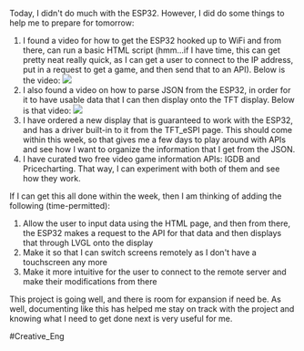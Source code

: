 Today, I didn't do much with the ESP32.  However, I did do some things to help me to prepare for tomorrow:

1. I found a video for how to get the ESP32 hooked up to WiFi and from there, can run a basic HTML script (hmm...if I have time, this can get pretty neat really quick, as I can get a user to connect to the IP address, put in a request to get a game, and then send that to an API). Below is the video: ![](https://www.youtube.com/watch?v=UuxBfKA3U5M)
2. I also found a video on how to parse JSON from the ESP32, in order for it to have usable data that I can then display onto the TFT display.  Below is that video: ![](https://www.youtube.com/watch?v=cgoCmYLeaSI)
3. I have ordered a new display that is guaranteed to work with the ESP32, and has a driver built-in to it from the TFT_eSPI page.  This should come within this week, so that gives me a few days to play around with APIs and see how I want to organize the information that I get from the JSON.
4. I have curated two free video game information APIs: IGDB and Pricecharting.  That way, I can experiment with both of them and see how they work.

If I can get this all done within the week, then I am thinking of adding the following (time-permitted):

1. Allow the user to input data using the HTML page, and then from there, the ESP32 makes a request to the API for that data and then displays that through LVGL onto the display
2. Make it so that I can switch screens remotely as I don't have a touchscreen any more 
3. Make it more intuitive for the user to connect to the remote server and make their modifications from there

This project is going well, and there is room for expansion if need be.  As well, documenting like this has helped me stay on track with the project and knowing what I need to get done next is very useful for me.

#Creative_Eng